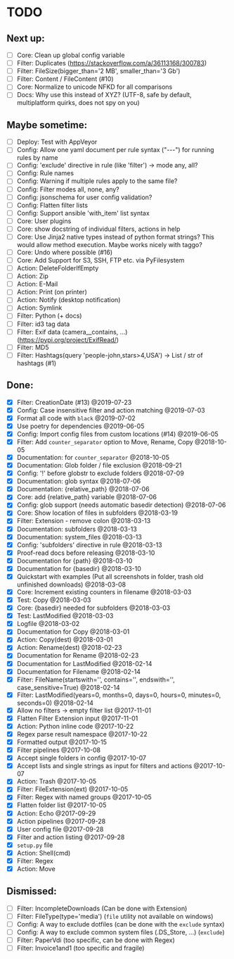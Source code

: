 # TODO

## Next up:
- [ ] Core: Clean up global config variable
- [ ] Filter: Duplicates (https://stackoverflow.com/a/36113168/300783)
- [ ] Filter: FileSize(bigger_than='2 MB', smaller_than='3 Gb')
- [ ] Filter: Content / FileContent (#10)
- [ ] Core: Normalize to unicode NFKD for all comparisons
- [ ] Docs: Why use this instead of XYZ? (UTF-8, safe by default, multiplatform quirks,
            does not spy on you)

## Maybe sometime:
- [ ] Deploy: Test with AppVeyor
- [ ] Config: Allow one yaml document per rule syntax ("---") for running rules by name
- [ ] Config: 'exclude' directive in rule (like 'filter') -> mode any, all?
- [ ] Config: Rule names
- [ ] Config: Warning if multiple rules apply to the same file?
- [ ] Config: Filter modes all, none, any?
- [ ] Config: jsonschema for user config validation?
- [ ] Config: Flatten filter lists
- [ ] Config: Support ansible 'with_item' list syntax
- [ ] Core: User plugins
- [ ] Core: show docstring of individual filters, actions in help
- [ ] Core: Use Jinja2 native types instead of python format strings?
            This would allow method execution. Maybe works nicely with taggo?
- [ ] Core: Undo where possible (#16)
- [ ] Core: Add Support for S3, SSH, FTP etc. via PyFilesystem
- [ ] Action: DeleteFolderIfEmpty
- [ ] Action: Zip
- [ ] Action: E-Mail
- [ ] Action: Print (on printer)
- [ ] Action: Notify (desktop notification)
- [ ] Action: Symlink
- [ ] Filter: Python (+ docs)
- [ ] Filter: id3 tag data
- [ ] Filter: Exif data (camera__contains, ...) (https://pypi.org/project/ExifRead/)
- [ ] Filter: MD5
- [ ] Filter: Hashtags(query 'people-john,stars>4,USA') -> List / str of hashtags (#1)

## Done:
- [x] Filter: CreationDate (#13)  @2019-07-23
- [x] Config: Case insensitive filter and action matching  @2019-07-03
- [x] Format all code with `black`  @2019-07-02
- [x] Use poetry for dependencies  @2019-06-05
- [x] Config: Import config files from custom locations (#14)  @2019-06-05
- [x] Filter: Add `counter_separator` option to Move, Rename, Copy  @2018-10-05
- [x] Documentation: for `counter_separator`  @2018-10-05
- [x] Documentation: Glob folder / file exclusion  @2018-09-21
- [x] Config: '!' before globstr to exclude folders  @2018-07-09
- [x] Documentation: glob syntax  @2018-07-06
- [x] Documentation: {relative_path}  @2018-07-06
- [x] Core: add {relative_path} variable  @2018-07-06
- [x] Config: glob support (needs automatic basedir detection)  @2018-07-06
- [x] Core: Show location of files in subfolders  @2018-03-19
- [x] Filter: Extension - remove colon  @2018-03-13
- [x] Documentation: subfolders  @2018-03-13
- [x] Documentation: system_files  @2018-03-13
- [x] Config: 'subfolders' directive in rule  @2018-03-13
- [x] Proof-read docs before releasing  @2018-03-10
- [x] Documentation for {path}  @2018-03-10
- [x] Documentation for {basedir}  @2018-03-10
- [x] Quickstart with examples (Put all screenshots in folder, trash old unfinished downloads)  @2018-03-08
- [x] Core: Increment existing counters in filename  @2018-03-03
- [x] Test: Copy  @2018-03-03
- [x] Core: {basedir} needed for subfolders  @2018-03-03
- [x] Test: LastModified  @2018-03-03
- [x] Logfile  @2018-03-02
- [x] Documentation for Copy  @2018-03-01
- [x] Action: Copy(dest)  @2018-03-01
- [x] Action: Rename(dest)  @2018-02-23
- [x] Documentation for Rename  @2018-02-23
- [x] Documentation for LastModified @2018-02-14
- [x] Documentation for Filename @2018-02-14
- [x] Filter: FileName(startswith='', contains='', endswith='', case_sensitive=True) @2018-02-14
- [x] Filter: LastModified(years=0, months=0, days=0, hours=0, minutes=0, seconds=0) @2018-02-14
- [x] Allow no filters -> empty filter list @2017-11-01
- [x] Flatten Filter Extension input @2017-11-01
- [x] Action: Python inline code @2017-10-22
- [x] Regex parse result namespace @2017-10-22
- [x] Formatted output @2017-10-15
- [x] Filter pipelines @2017-10-08
- [x] Accept single folders in config @2017-10-07
- [x] Accept lists and single strings as input for filters and actions @2017-10-07
- [x] Action: Trash @2017-10-05
- [x] Filter: FileExtension(ext) @2017-10-05
- [x] Filter: Regex with named groups @2017-10-05
- [x] Flatten folder list @2017-10-05
- [x] Action: Echo @2017-09-29
- [x] Action pipelines @2017-09-28
- [x] User config file @2017-09-28
- [x] Filter and action listing @2017-09-28
- [x] `setup.py` file
- [x] Action: Shell(cmd)
- [x] Filter: Regex
- [x] Action: Move

## Dismissed:
- [ ] Filter: IncompleteDownloads (Can be done with Extension)
- [ ] Filter: FileType(type='media') (`file` utility not available on windows)
- [ ] Config: A way to exclude dotfiles (can be done with the `exclude` syntax)
- [ ] Config: A way to exclude common system files (.DS_Store, ...) (`exclude`)
- [ ] Filter: PaperVdi (too specific, can be done with Regex)
- [ ] Filter: Invoice1and1 (too specific and fragile)
